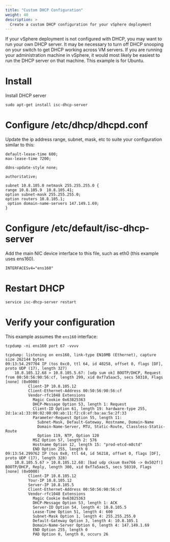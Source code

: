 ```yaml
---
title: "Custom DHCP Configuration"
weight: 40
description: >
  Create a custom DHCP configuration for your vSphere deployment
---
```


If your vSphere deployment is not configured with DHCP, you may want to run your own DHCP server.
It may be necessary to turn off DHCP snooping on your switch to get DHCP working across VM servers.
If you are running your administration machine in vSphere, it would most likely be easiest to run the DHCP server on that machine.
This example is for Ubuntu.
 
# Install
Install DHCP server
```
sudo apt-get install isc-dhcp-server
```
 
# Configure /etc/dhcp/dhcpd.conf

Update the ip address range, subnet, mask, etc to suite your configuration similar to this:

```
default-lease-time 600;
max-lease-time 7200;
 
ddns-update-style none;
 
authoritative;
 
subnet 10.8.105.0 netmask 255.255.255.0 {
range 10.8.105.9  10.8.105.41;
option subnet-mask 255.255.255.0;
option routers 10.8.105.1;
 option domain-name-servers 147.149.1.69;
}
```
 
# Configure /etc/default/isc-dhcp-server

Add the main NIC device interface to this file, such as eth0 (this example uses ens160).
 
```
INTERFACESv4="ens160"
```
 
# Restart DHCP

```
service isc-dhcp-server restart
```
 
# Verify your configuration

This example assumes the `ens160` interface:
```
tcpdump -ni ens160 port 67 -vvvv
 
tcpdump: listening on ens160, link-type EN10MB (Ethernet), capture size 262144 bytes
09:13:54.297704 IP (tos 0xc0, ttl 64, id 40258, offset 0, flags [DF], proto UDP (17), length 327)
    10.8.105.12.68 > 10.8.105.5.67: [udp sum ok] BOOTP/DHCP, Request from 00:50:56:90:56:cf, length 299, xid 0xf7a5aac5, secs 50310, Flags [none] (0x0000)
          Client-IP 10.8.105.12
          Client-Ethernet-Address 00:50:56:90:56:cf
          Vendor-rfc1048 Extensions
            Magic Cookie 0x63825363
            DHCP-Message Option 53, length 1: Request
            Client-ID Option 61, length 19: hardware-type 255, 2d:1a:a1:33:00:02:00:00:ab:11:f2:c8:ef:ba:aa:5a:2f:33
            Parameter-Request Option 55, length 11:
              Subnet-Mask, Default-Gateway, Hostname, Domain-Name
              Domain-Name-Server, MTU, Static-Route, Classless-Static-Route
              Option 119, NTP, Option 120
            MSZ Option 57, length 2: 576
            Hostname Option 12, length 15: "prod-etcd-m8ctd"
            END Option 255, length 0
09:13:54.299762 IP (tos 0x0, ttl 64, id 56218, offset 0, flags [DF], proto UDP (17), length 328)
    10.8.105.5.67 > 10.8.105.12.68: [bad udp cksum 0xe766 -> 0x502f!] BOOTP/DHCP, Reply, length 300, xid 0xf7a5aac5, secs 50310, Flags [none] (0x0000)
          Client-IP 10.8.105.12
          Your-IP 10.8.105.12
          Server-IP 10.8.105.5
          Client-Ethernet-Address 00:50:56:90:56:cf
          Vendor-rfc1048 Extensions
            Magic Cookie 0x63825363
            DHCP-Message Option 53, length 1: ACK
            Server-ID Option 54, length 4: 10.8.105.5
            Lease-Time Option 51, length 4: 600
            Subnet-Mask Option 1, length 4: 255.255.255.0
            Default-Gateway Option 3, length 4: 10.8.105.1
            Domain-Name-Server Option 6, length 4: 147.149.1.69
            END Option 255, length 0
            PAD Option 0, length 0, occurs 26
```
 

